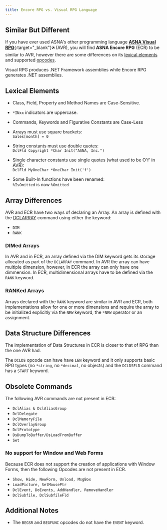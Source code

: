 ```yaml
---
title: Encore RPG vs. Visual RPG Language
---
```


## Similar But Different

If you have ever used ASNA's other programming language [**ASNA Visual RPG**](//docs.asna.com/documentation/Help170/AVRRuntime/_HTML/Welcome.htm){:target="_blank"}&#x1F875; (AVR), you will find **ASNA Encore RPG** (ECR) to be similar to AVR, however there are some differences on its [lexical elements](#lexical-elements) and supported [opcodes](#opcodes-and-keywords).

Visual RPG produces .NET Framework assemblies while Encore RPG generates .NET assemblies.


## Lexical Elements

 + Class, Field, Property and Method Names are Case-Sensitive.

 + `*INxx` indicators are uppercase.

 + Commands, Keywords and Figurative Constants are Case-Less

 + Arrays must use square brackets:  
     `Sales[month] = 0`

 + String constants must use double quotes:  
      `DclFld Copyright *Char Init("ASNA, Inc.")`

 + Single character constants use single quotes (what used to be O'f' in AVR):   
       `DclFld MyOneChar *OneChar Init('f')`

 + Some Built-In functions have been renamed:   
       `%IsOmitted` is now `%Omitted`

## Array  Differences
AVR and ECR have two ways of declaring an Array. An array is defined with the [DCLARRAY](/dox/DCLARRAY.html) command using either the keyword:
 - `DIM`
 - `RANK`

### DIMed Arrays
In AVR and in ECR, an array defined via the DIM keyword gets its storage allocated as part of the `DCLARRAY` command. In AVR the array can have multiple dimension, however, in ECR the array can only have one dimmension. In ECR, multidimensional arrays have to be defined via the `RANK` keyword.

### RANKed Arrays
Arrays declared with the `RANK` keyword are similar in AVR and ECR, both implementations allow for one or more dimensions and require the array to be initialized explicitly via the `NEW` keyword, the `*NEW` operator or an assignment.

## Data Structure Differences
The implementation of Data Structures in ECR is closer to that of RPG than the one AVR had.

The `DCLDS` opcode can have have `LEN` keyword and it only supports basic RPG types (no `*string`, no `*decimal`, no objects) and the `DCLDSFLD` command has a `START` keyword.

## Obsolete Commands
 The following AVR commands are not present in ECR:
 + `DclAlias & DclAliasGroup`
 + `DclDelegate`
 + `DclMemoryFile`
 + `DclOverlayGroup`
 + `DclPrototype`
 + `DsDumpToBuffer/DsLoadFromBuffer`
 + `Set`

### No support for Window and Web Forms
Because ECR does not support the creation of applications with Window Forms, then the following Opcodes are not present in ECR.

 + `Show, Hide, NewForm, Unload, MsgBox`
 + `LoadPicture, SetMousePtr`
 + `DclEvent, DoEvents, AddHandler, RemoveHandler`
 + `DclSubfile, DclSubfileFld`

## Additional Notes
 + The `BEGSR` and `BEGFUNC` opcodes do not have the `EVENT` keyword.
